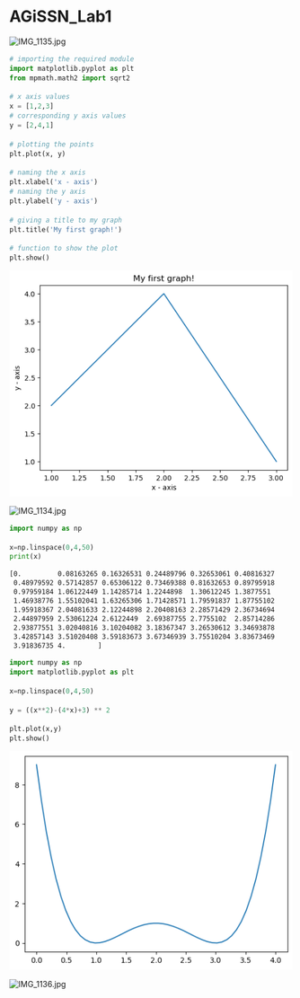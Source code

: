 # AGiSSN_Lab1

![IMG_1135.jpg](images/IMG_1135.jpg)

```python
# importing the required module  
import matplotlib.pyplot as plt
from mpmath.math2 import sqrt2

# x axis values  
x = [1,2,3]  
# corresponding y axis values  
y = [2,4,1]  
    
# plotting the points   
plt.plot(x, y)  
    
# naming the x axis  
plt.xlabel('x - axis')  
# naming the y axis  
plt.ylabel('y - axis')
    
# giving a title to my graph  
plt.title('My first graph!')  
    
# function to show the plot  
plt.show()  
```


    
![png](cw_files/cw_0_0.png)
    


![IMG_1134.jpg](images/IMG_1134.jpg)


```python
import numpy as np

x=np.linspace(0,4,50)
print(x)
```

    [0.         0.08163265 0.16326531 0.24489796 0.32653061 0.40816327
     0.48979592 0.57142857 0.65306122 0.73469388 0.81632653 0.89795918
     0.97959184 1.06122449 1.14285714 1.2244898  1.30612245 1.3877551
     1.46938776 1.55102041 1.63265306 1.71428571 1.79591837 1.87755102
     1.95918367 2.04081633 2.12244898 2.20408163 2.28571429 2.36734694
     2.44897959 2.53061224 2.6122449  2.69387755 2.7755102  2.85714286
     2.93877551 3.02040816 3.10204082 3.18367347 3.26530612 3.34693878
     3.42857143 3.51020408 3.59183673 3.67346939 3.75510204 3.83673469
     3.91836735 4.        ]



```python
import numpy as np
import matplotlib.pyplot as plt

x=np.linspace(0,4,50)

y = ((x**2)-(4*x)+3) ** 2

plt.plot(x,y)
plt.show()
```



![png](cw_files/cw_3_0.png)
    

![IMG_1136.jpg](images/IMG_1136.jpg)
